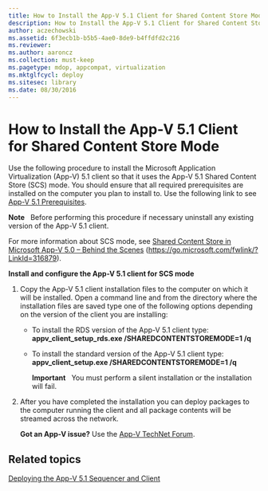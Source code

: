 ```yaml
---
title: How to Install the App-V 5.1 Client for Shared Content Store Mode
description: How to Install the App-V 5.1 Client for Shared Content Store Mode
author: aczechowski
ms.assetid: 6f3ecb1b-b5b5-4ae0-8de9-b4ffdfd2c216
ms.reviewer:
ms.author: aaroncz
ms.collection: must-keep
ms.pagetype: mdop, appcompat, virtualization
ms.mktglfcycl: deploy
ms.sitesec: library
ms.date: 08/30/2016
---
```



# How to Install the App-V 5.1 Client for Shared Content Store Mode


Use the following procedure to install the Microsoft Application Virtualization (App-V) 5.1 client so that it uses the App-V 5.1 Shared Content Store (SCS) mode. You should ensure that all required prerequisites are installed on the computer you plan to install to. Use the following link to see [App-V 5.1 Prerequisites](app-v-51-prerequisites.md).

**Note**  
Before performing this procedure if necessary uninstall any existing version of the App-V 5.1 client.



For more information about SCS mode, see [Shared Content Store in Microsoft App-V 5.0 – Behind the Scenes](https://go.microsoft.com/fwlink/?LinkId=316879) (https://go.microsoft.com/fwlink/?LinkId=316879).

**Install and configure the App-V 5.1 client for SCS mode**

1.  Copy the App-V 5.1 client installation files to the computer on which it will be installed. Open a command line and from the directory where the installation files are saved type one of the following options depending on the version of the client you are installing:

    -   To install the RDS version of the App-V 5.1 client type: **appv\_client\_setup\_rds.exe /SHAREDCONTENTSTOREMODE=1 /q**

    -   To install the standard version of the App-V 5.1 client type: **appv\_client\_setup.exe /SHAREDCONTENTSTOREMODE=1 /q**

        **Important**  
        You must perform a silent installation or the installation will fail.



2.  After you have completed the installation you can deploy packages to the computer running the client and all package contents will be streamed across the network.

    **Got an App-V issue?** Use the [App-V TechNet Forum](https://social.technet.microsoft.com/Forums/home?forum=mdopappv).

## Related topics


[Deploying the App-V 5.1 Sequencer and Client](deploying-the-app-v-51-sequencer-and-client.md)










